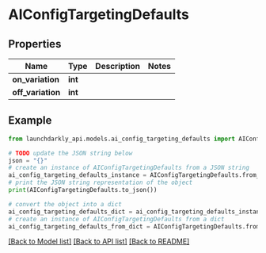 # AIConfigTargetingDefaults


## Properties

Name | Type | Description | Notes
------------ | ------------- | ------------- | -------------
**on_variation** | **int** |  | 
**off_variation** | **int** |  | 

## Example

```python
from launchdarkly_api.models.ai_config_targeting_defaults import AIConfigTargetingDefaults

# TODO update the JSON string below
json = "{}"
# create an instance of AIConfigTargetingDefaults from a JSON string
ai_config_targeting_defaults_instance = AIConfigTargetingDefaults.from_json(json)
# print the JSON string representation of the object
print(AIConfigTargetingDefaults.to_json())

# convert the object into a dict
ai_config_targeting_defaults_dict = ai_config_targeting_defaults_instance.to_dict()
# create an instance of AIConfigTargetingDefaults from a dict
ai_config_targeting_defaults_from_dict = AIConfigTargetingDefaults.from_dict(ai_config_targeting_defaults_dict)
```
[[Back to Model list]](../README.md#documentation-for-models) [[Back to API list]](../README.md#documentation-for-api-endpoints) [[Back to README]](../README.md)


